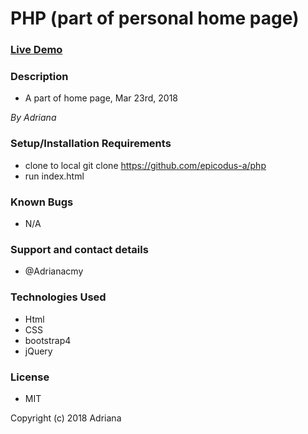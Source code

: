 # PHP (part of personal home page)
### [Live Demo](https://epicodus-a.github.io/php/)

### Description
- A part of home page, Mar 23rd, 2018
 
_By Adriana_


### Setup/Installation Requirements

- clone to local git clone https://github.com/epicodus-a/php
- run index.html 

### Known Bugs
- N/A

### Support and contact details
- @Adrianacmy

### Technologies Used
- Html
- CSS
- bootstrap4
- jQuery

### License
- MIT

Copyright (c) 2018 Adriana